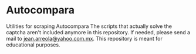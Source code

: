# Autocompara
Utilities for scraping Autocompara
The scripts that actually solve the captcha aren't included anymore in this repository.
If needed, please send a mail to jean.arreola@yahoo.com.mx.
This repository is meant for educational purposes.
